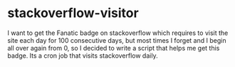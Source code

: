 # stackoverflow-visitor
I want to get the Fanatic badge on stackoverflow which requires to visit the site each day for 100 consecutive days, but most times I forget and I begin all over again from 0, so I decided to write a script that helps me get this badge. Its a cron job that visits stackoverflow daily.
